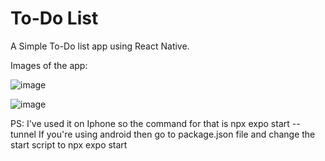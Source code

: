 # To-Do List

A Simple To-Do list app using React Native.

Images of the app:

![image](https://user-images.githubusercontent.com/90904044/218321177-20f25918-2b9d-47f4-bb6b-ffa091839fce.png)

![image](https://user-images.githubusercontent.com/90904044/218321185-99b4dfde-eb84-467e-815e-fbfaa0cba23f.png)


PS:
 I've used it on Iphone so the command for that is npx expo start --tunnel
 If you're using android then go to package.json file and change the start script to npx expo start
